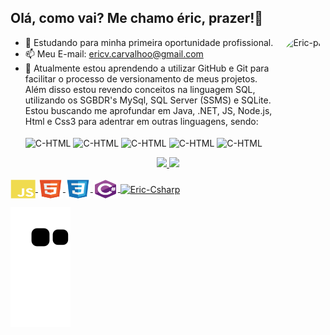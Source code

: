 ## Olá, como vai? Me chamo éric, prazer!👋

<img align="right" alt="Eric-pic" height="150" style="border-radius:50px;" src="https://i.pinimg.com/736x/70/dc/0f/70dc0f3c93ed183f9b7a2e6e8f81f8a6.jpg">


- 🔭 Estudando para minha primeira oportunidade profissional.
- 📫 Meu E-mail: ericv.carvalhoo@gmail.com
- 🌱 Atualmente estou aprendendo a utilizar GitHub e Git para facilitar o processo de versionamento de meus projetos. <br> Além disso estou revendo conceitos na linguagem SQL, utilizando os SGBDR's MySql, SQL Server (SSMS) e SQLite. <br> Estou buscando me aprofundar em Java, .NET, JS, Node.js, Html e Css3 para adentrar em outras linguagens, sendo: <br><br> <img align="center" alt="C-HTML" height="40" width="200" src="https://img.shields.io/badge/React_Native-20232A?style=for-the-badge&logo=react&logoColor=61DAFB"> <img align="center" alt="C-HTML" height="40" width="120" src="https://img.shields.io/badge/React-20232A?style=for-the-badge&logo=react&logoColor=61DAFB"> <img align="center" alt="C-HTML" height="40" width="90" src="https://img.shields.io/badge/PHP-777BB4?style=for-the-badge&logo=php&logoColor=white"> <img align="center" alt="C-HTML" height="40" width="90" src="https://img.shields.io/badge/C-00599C?style=for-the-badge&logo=c&logoColor=white"> <img align="center" alt="C-HTML" height="40" width="90" src="https://img.shields.io/badge/C%2B%2B-00599C?style=for-the-badge&logo=c%2B%2B&logoColor=white"> <br>

<div align="center">
  <a href="https://github.com/ericcarvlh">
  <img height="180em" src="https://github-readme-stats.vercel.app/api?username=ericcarvlh&show_icons=true&theme=dracula&include_all_commits=true&count_private=true"/>
  <img height="180em" src="https://github-readme-stats.vercel.app/api/top-langs/?username=ericcarvlh&layout=compact&langs_count=7&theme=dracula"/>
</div>
<div style="display: inline_block"><br>
  <img align="center" alt="Eric-Js" height="30" width="40" src="https://raw.githubusercontent.com/devicons/devicon/master/icons/javascript/javascript-plain.svg">
  <img align="center" alt="Eric-HTML" height="30" width="40" src="https://raw.githubusercontent.com/devicons/devicon/master/icons/html5/html5-original.svg">
  <img align="center" alt="Eric-CSS" height="30" width="40" src="https://raw.githubusercontent.com/devicons/devicon/master/icons/css3/css3-original.svg">
  <img align="center" alt="Eric-Csharp" height="30" width="40" src="https://raw.githubusercontent.com/devicons/devicon/master/icons/csharp/csharp-original.svg">
  <img align="center" alt="Eric-Csharp" height="30" width="40" src="https://img.shields.io/badge/.NET-5C2D91?style=for-the-badge&logo=.net&logoColor=white">
</div>
 

  ![Snake animation](https://github.com/ericcarvlh/ericcarvlh/blob/output/github-contribution-grid-snake.svg)

